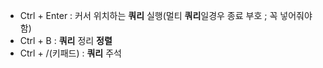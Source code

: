 - Ctrl + Enter : 커서 위치하는 **쿼리** 실행(멀티 **쿼리**일경우 종료 부호 ; 꼭 넣어줘야함)
- Ctrl + B : **쿼리** 정리 **정렬**
- Ctrl + /(키패드) : **쿼리** 주석